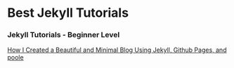 
# Best Jekyll Tutorials


### Jekyll Tutorials - Beginner Level

[How I Created a Beautiful and Minimal Blog Using Jekyll, Github Pages, and poole](http://joshualande.com/jekyll-github-pages-poole)
                    
